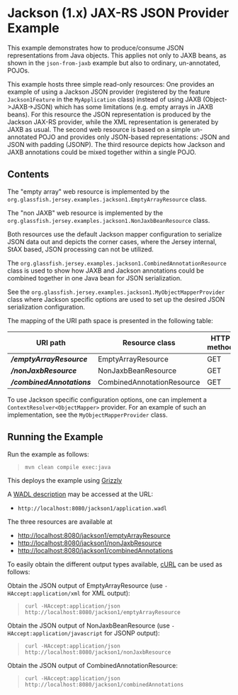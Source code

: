 <!--

    DO NOT ALTER OR REMOVE COPYRIGHT NOTICES OR THIS HEADER.

    Copyright (c) 2015-2017 Oracle and/or its affiliates. All rights reserved.

    The contents of this file are subject to the terms of either the GNU
    General Public License Version 2 only ("GPL") or the Common Development
    and Distribution License("CDDL") (collectively, the "License").  You
    may not use this file except in compliance with the License.  You can
    obtain a copy of the License at
    https://oss.oracle.com/licenses/CDDL+GPL-1.1
    or LICENSE.txt.  See the License for the specific
    language governing permissions and limitations under the License.

    When distributing the software, include this License Header Notice in each
    file and include the License file at LICENSE.txt.

    GPL Classpath Exception:
    Oracle designates this particular file as subject to the "Classpath"
    exception as provided by Oracle in the GPL Version 2 section of the License
    file that accompanied this code.

    Modifications:
    If applicable, add the following below the License Header, with the fields
    enclosed by brackets [] replaced by your own identifying information:
    "Portions Copyright [year] [name of copyright owner]"

    Contributor(s):
    If you wish your version of this file to be governed by only the CDDL or
    only the GPL Version 2, indicate your decision by adding "[Contributor]
    elects to include this software in this distribution under the [CDDL or GPL
    Version 2] license."  If you don't indicate a single choice of license, a
    recipient has the option to distribute your version of this file under
    either the CDDL, the GPL Version 2 or to extend the choice of license to
    its licensees as provided above.  However, if you add GPL Version 2 code
    and therefore, elected the GPL Version 2 license, then the option applies
    only if the new code is made subject to such option by the copyright
    holder.

-->

Jackson (1.x) JAX-RS JSON Provider Example
==========================================

This example demonstrates how to produce/consume JSON representations
from Java objects. This applies not only to JAXB beans, as shown in the
`json-from-jaxb` example but also to ordinary, un-annotated, POJOs.

This example hosts three simple read-only resources: One provides an
example of using a Jackson JSON provider (registered by the feature
`Jackson1Feature` in the `MyApplication` class) instead of using JAXB
(Object-&gt;JAXB-&gt;JSON) which has some limitations (e.g. empty arrays
in JAXB beans). For this resource the JSON representation is produced by
the Jackson JAX-RS provider, while the XML representation is generated
by JAXB as usual. The second web resource is based on a simple
un-annotated POJO and provides only JSON-based representations: JSON and
JSON with padding (JSONP). The third resource depicts how Jackson and
JAXB annotations could be mixed together within a single POJO.

Contents
--------

The "empty array" web resource is implemented by the
`org.glassfish.jersey.examples.jackson1.EmptyArrayResource` class.

The "non JAXB" web resource is implemented by the
`org.glassfish.jersey.examples.jackson1.NonJaxbBeanResource` class.

Both resources use the default Jackson mapper configuration to serialize JSON
data out and depicts the corner cases, where the Jersey internal, StAX
based, JSON processing can not be utilized.

The `org.glassfish.jersey.examples.jackson1.CombinedAnnotationResource`
class is used to show how JAXB and Jackson annotations could be combined
together in one Java bean for JSON serialization.

See the `org.glassfish.jersey.examples.jackson1.MyObjectMapperProvider` class
where Jackson specific options are used to set up the desired JSON
serialization configuration.

The mapping of the URI path space is presented in the following table:

URI path                     | Resource class               | HTTP method
---------------------------- | ---------------------------- | -------------
**_/emptyArrayResource_**    | EmptyArrayResource           | GET
**_/nonJaxbResource_**       | NonJaxbBeanResource          | GET
**_/combinedAnnotations_**   | CombinedAnnotationResource   | GET

To use Jackson specific configuration options, one can implement a
`ContextResolver<ObjectMapper>` provider. For an example of such an
implementation, see the `MyObjectMapperProvider` class.

Running the Example
-------------------

Run the example as follows:

>     mvn clean compile exec:java

This deploys the example using [Grizzly](http://grizzly.java.net/)

A [WADL description](http://wadl.java.net/#spec) may be accessed at the URL:

-   `http://localhost:8080/jackson1/application.wadl`

The three resources are available at

-   <http://localhost:8080/jackson1/emptyArrayResource>
-   <http://localhost:8080/jackson1/nonJaxbResource>
-   <http://localhost:8080/jackson1/combinedAnnotations>

To easily obtain the different output types available, [cURL](http://curl.haxx.se/) can be used as follows:

Obtain the JSON output of EmptyArrayResource (use `-HAccept:application/xml` for XML output):

>     curl -HAccept:application/json http://localhost:8080/jackson1/emptyArrayResource

Obtain the JSON output of NonJaxbBeanResource (use `-HAccept:application/javascript` for JSONP output):

>     curl -HAccept:application/json http://localhost:8080/jackson1/nonJaxbResource

Obtain the JSON output of CombinedAnnotationResource:

>     curl -HAccept:application/json http://localhost:8080/jackson1/combinedAnnotations
